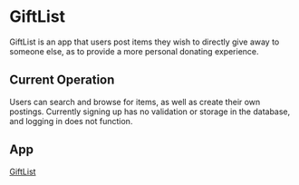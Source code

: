# GiftList

GiftList is an app that users post items they wish to directly give away to someone else, as to provide a more personal donating experience.

## Current Operation

Users can search and browse for items, as well as create their own postings. Currently signing up has no validation or storage in the database, and logging in does not function.

## App

[GiftList](https://giftlist01.herokuapp.com/)
